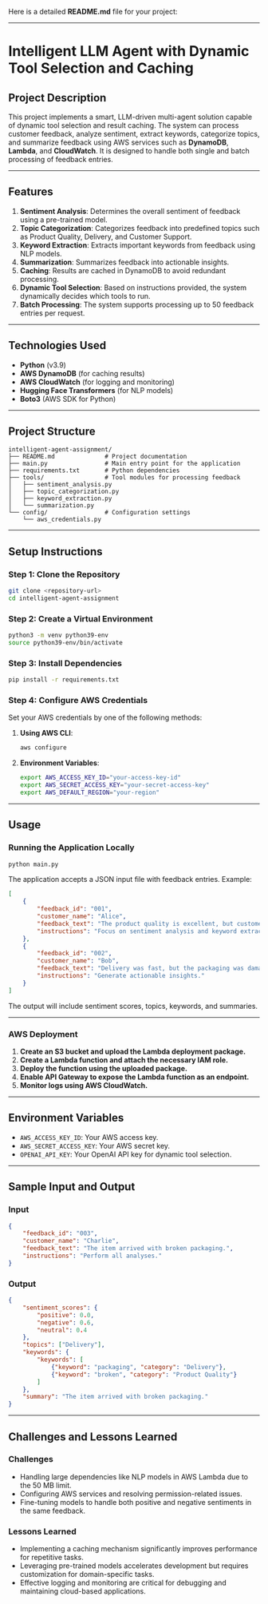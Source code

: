 Here is a detailed **README.md** file for your project:

---

# **Intelligent LLM Agent with Dynamic Tool Selection and Caching**

## **Project Description**
This project implements a smart, LLM-driven multi-agent solution capable of dynamic tool selection and result caching. The system can process customer feedback, analyze sentiment, extract keywords, categorize topics, and summarize feedback using AWS services such as **DynamoDB**, **Lambda**, and **CloudWatch**. It is designed to handle both single and batch processing of feedback entries.

---

## **Features**
1. **Sentiment Analysis**: Determines the overall sentiment of feedback using a pre-trained model.
2. **Topic Categorization**: Categorizes feedback into predefined topics such as Product Quality, Delivery, and Customer Support.
3. **Keyword Extraction**: Extracts important keywords from feedback using NLP models.
4. **Summarization**: Summarizes feedback into actionable insights.
5. **Caching**: Results are cached in DynamoDB to avoid redundant processing.
6. **Dynamic Tool Selection**: Based on instructions provided, the system dynamically decides which tools to run.
7. **Batch Processing**: The system supports processing up to 50 feedback entries per request.

---

## **Technologies Used**
- **Python** (v3.9)
- **AWS DynamoDB** (for caching results)
- **AWS CloudWatch** (for logging and monitoring)
- **Hugging Face Transformers** (for NLP models)
- **Boto3** (AWS SDK for Python)

---

## **Project Structure**

```
intelligent-agent-assignment/
├── README.md              # Project documentation
├── main.py                # Main entry point for the application
├── requirements.txt       # Python dependencies
├── tools/                 # Tool modules for processing feedback
│   ├── sentiment_analysis.py
│   ├── topic_categorization.py
│   ├── keyword_extraction.py
│   └── summarization.py
└── config/                # Configuration settings
    └── aws_credentials.py
```

---

## **Setup Instructions**

### **Step 1: Clone the Repository**
```sh
git clone <repository-url>
cd intelligent-agent-assignment
```

### **Step 2: Create a Virtual Environment**
```sh
python3 -m venv python39-env
source python39-env/bin/activate
```

### **Step 3: Install Dependencies**
```sh
pip install -r requirements.txt
```

### **Step 4: Configure AWS Credentials**
Set your AWS credentials by one of the following methods:
1. **Using AWS CLI**:
   ```sh
   aws configure
   ```
2. **Environment Variables**:
   ```sh
   export AWS_ACCESS_KEY_ID="your-access-key-id"
   export AWS_SECRET_ACCESS_KEY="your-secret-access-key"
   export AWS_DEFAULT_REGION="your-region"
   ```

---

## **Usage**

### **Running the Application Locally**
```sh
python main.py
```

The application accepts a JSON input file with feedback entries. Example:

```json
[
    {
        "feedback_id": "001",
        "customer_name": "Alice",
        "feedback_text": "The product quality is excellent, but customer support was unresponsive.",
        "instructions": "Focus on sentiment analysis and keyword extraction."
    },
    {
        "feedback_id": "002",
        "customer_name": "Bob",
        "feedback_text": "Delivery was fast, but the packaging was damaged.",
        "instructions": "Generate actionable insights."
    }
]
```

The output will include sentiment scores, topics, keywords, and summaries.

---

### **AWS Deployment**
1. **Create an S3 bucket and upload the Lambda deployment package.**
2. **Create a Lambda function and attach the necessary IAM role.**
3. **Deploy the function using the uploaded package.**
4. **Enable API Gateway to expose the Lambda function as an endpoint.**
5. **Monitor logs using AWS CloudWatch.**

---

## **Environment Variables**

- `AWS_ACCESS_KEY_ID`: Your AWS access key.
- `AWS_SECRET_ACCESS_KEY`: Your AWS secret key.
- `OPENAI_API_KEY`: Your OpenAI API key for dynamic tool selection.

---

## **Sample Input and Output**

### **Input**
```json
{
    "feedback_id": "003",
    "customer_name": "Charlie",
    "feedback_text": "The item arrived with broken packaging.",
    "instructions": "Perform all analyses."
}
```

### **Output**
```json
{
    "sentiment_scores": {
        "positive": 0.0,
        "negative": 0.6,
        "neutral": 0.4
    },
    "topics": ["Delivery"],
    "keywords": {
        "keywords": [
            {"keyword": "packaging", "category": "Delivery"},
            {"keyword": "broken", "category": "Product Quality"}
        ]
    },
    "summary": "The item arrived with broken packaging."
}
```

---

## **Challenges and Lessons Learned**

### **Challenges**
- Handling large dependencies like NLP models in AWS Lambda due to the 50 MB limit.
- Configuring AWS services and resolving permission-related issues.
- Fine-tuning models to handle both positive and negative sentiments in the same feedback.

### **Lessons Learned**
- Implementing a caching mechanism significantly improves performance for repetitive tasks.
- Leveraging pre-trained models accelerates development but requires customization for domain-specific tasks.
- Effective logging and monitoring are critical for debugging and maintaining cloud-based applications.
